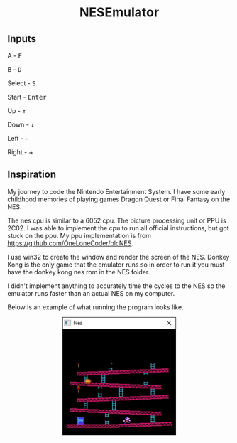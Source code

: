 <h1 align="center"> NESEmulator </h1>

## Inputs
A - <kbd> F </kbd>

B - <kbd> D </kbd>

Select - <kbd> S </kbd> 

Start - <kbd> Enter </kbd> 

Up - <kbd> &uarr; </kbd> 

Down - <kbd> &darr;</kbd>

Left - <kbd> &larr; </kbd>

Right - <kbd> &rarr; </kbd>

## Inspiration

My journey to code the Nintendo Entertainment System. I have some early childhood memories of playing games Dragon Quest or Final Fantasy on the NES.

The nes cpu is similar to a 6052 cpu. The picture processing unit or PPU is 2C02. I was able to implement the cpu to run all official instructions, but got stuck on the ppu. My ppu implementation is from https://github.com/OneLoneCoder/olcNES. 

I use win32 to create the window and render the screen of the NES. Donkey Kong is the only game that the emulator runs so in order to run it you must have the donkey kong nes rom in the NES folder. 

I didn't implement anything to accurately time the cycles to the NES so the emulator runs faster than an actual NES on my computer. 

Below is an example of what running the program looks like.

<p align="center">
  <img src="nes.gif" alt="animated" />
</p>
